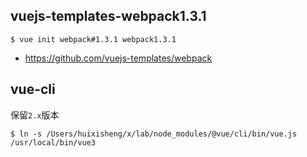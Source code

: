 
## vuejs-templates-webpack1.3.1 ##

```
$ vue init webpack#1.3.1 webpack1.3.1
```

- https://github.com/vuejs-templates/webpack

## vue-cli ##

保留`2.x`版本

```
$ ln -s /Users/huixisheng/x/lab/node_modules/@vue/cli/bin/vue.js /usr/local/bin/vue3
```